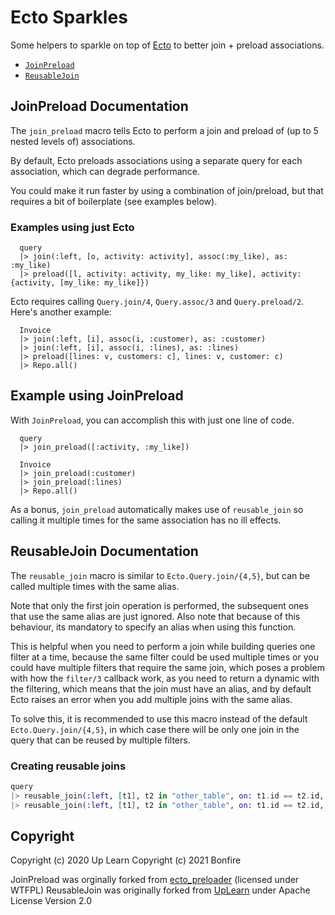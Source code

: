 # Ecto Sparkles

Some helpers to sparkle on top of [Ecto](https://hexdocs.pm/ecto/Ecto.html) to better join + preload associations.

- [`JoinPreload`](#JoinPreload-documentation)
- [`ReusableJoin`](#reusablejoin-documentation)


## JoinPreload Documentation

The `join_preload` macro tells Ecto to perform a join and preload of (up to 5 nested levels of) associations.

By default, Ecto preloads associations using a separate query for each association, which can degrade performance.

You could make it run faster by using a combination of join/preload, but that requires a bit of boilerplate (see examples below).

### Examples using just Ecto
```
  query
  |> join(:left, [o, activity: activity], assoc(:my_like), as: :my_like)
  |> preload([l, activity: activity, my_like: my_like], activity: {activity, [my_like: my_like]})
```

Ecto requires calling `Query.join/4`, `Query.assoc/3` and `Query.preload/2`. Here's another example:

```
  Invoice
  |> join(:left, [i], assoc(i, :customer), as: :customer)
  |> join(:left, [i], assoc(i, :lines), as: :lines)
  |> preload([lines: v, customers: c], lines: v, customer: c)
  |> Repo.all()
```

## Example using JoinPreload

With `JoinPreload`, you can accomplish this with just one line of code.

```
  query
  |> join_preload([:activity, :my_like])
```

```
  Invoice
  |> join_preload(:customer)
  |> join_preload(:lines)
  |> Repo.all()
```

As a bonus, `join_preload` automatically makes use of `reusable_join` so calling it multiple times for the same association has no ill effects.


## ReusableJoin Documentation

The `reusable_join` macro is similar to `Ecto.Query.join/{4,5}`, but can be called multiple times 
with the same alias.

Note that only the first join operation is performed, the subsequent ones that use the same alias
are just ignored. Also note that because of this behaviour, its mandatory to specify an alias when
using this function.

This is helpful when you need to perform a join while building queries one filter at a time,
because the same filter could be used multiple times or you could have multiple filters that
require the same join, which poses a problem with how the `filter/3` callback work, as you
need to return a dynamic with the filtering, which means that the join must have an alias,
and by default Ecto raises an error when you add multiple joins with the same alias.

To solve this, it is recommended to use this macro instead of the default `Ecto.Query.join/{4,5}`,
in which case there will be only one join in the query that can be reused by multiple filters.

### Creating reusable joins
```elixir
query
|> reusable_join(:left, [t1], t2 in "other_table", on: t1.id == t2.id, as: :other_a)
|> reusable_join(:left, [t1], t2 in "other_table", on: t1.id == t2.id, as: :other_b)
```


## Copyright 

Copyright (c) 2020 Up Learn
Copyright (c) 2021 Bonfire

JoinPreload was orginally forked from [ecto_preloader](https://hex.pm/packages/ecto_preloader) (licensed under WTFPL)
ReusableJoin was originally forked from [UpLearn](https://gitlab.com/up-learn-uk/query-elf) under Apache License Version 2.0
